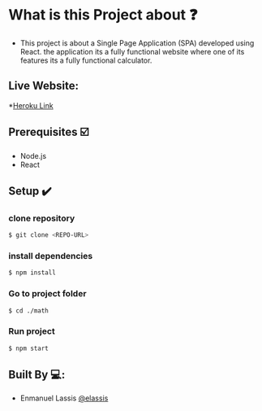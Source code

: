 # What is this Project about ❓
* This project is about a Single Page Application (SPA) developed using React. the application its a fully functional website where one of its features its a fully functional calculator.

## Live Website:
*[Heroku Link](https://elassis-project.herokuapp.com/)

## Prerequisites ☑️
- Node.js
- React

## Setup ✔️
### clone repository
```bash
$ git clone <REPO-URL>
```
### install dependencies
```bash
$ npm install
```
### Go to project folder
```bash
$ cd ./math
```
### Run project
```bash
$ npm start
```
## Built By 💻:
- Enmanuel Lassis [@elassis](https://github.com/elassis)
